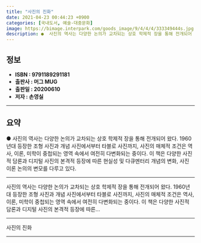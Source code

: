 ```yaml
---
title: "사진의 진화"
date: 2021-04-23 00:44:23 +0900
categories: [국내도서, 예술-대중문화]
image: https://bimage.interpark.com/goods_image/9/4/4/4/333349444s.jpg
description: ●  사진의 역사는 다양한 논의가 교차되는 상호 학제적 장을 통해 전개되어 왔다. 1960년대 등장한 조형 사진과 개념 사진에서부터 타블로 사진까지, 사진의 매체적 조건은 역사, 이론, 미학이 중첩되는 영역 속에서 여전히 다변화되는 중이다. 이 책은 다양한 사진적 담론과 디지털 사진의 본격적 등장에 따른
---
```


## **정보**

- **ISBN : 9791189291181**
- **출판사 : 머그 MUG**
- **출판일 : 20200610**
- **저자 : 손영실**

------



## **요약**

●  사진의 역사는 다양한 논의가 교차되는 상호 학제적 장을 통해 전개되어 왔다. 1960년대 등장한 조형 사진과 개념 사진에서부터 타블로 사진까지, 사진의 매체적 조건은 역사, 이론, 미학이 중첩되는 영역 속에서 여전히 다변화되는 중이다. 이 책은 다양한 사진적 담론과 디지털 사진의 본격적 등장에 따른 현실성 및 다큐멘터리 개념의 변화, 사진 이론 논의의 변모를 다루고 있다.

------

사진의 역사는 다양한 논의가 교차되는 상호 학제적 장을 통해 전개되어 왔다. 1960년대 등장한 조형 사진과 개념 사진에서부터 타블로 사진까지, 사진의 매체적 조건은 역사, 이론, 미학이 중첩되는 영역 속에서 여전히 다변화되는 중이다. 이 책은 다양한 사진적 담론과 디지털 사진의 본격적 등장에 따른... 

------


사진의 진화 

------


